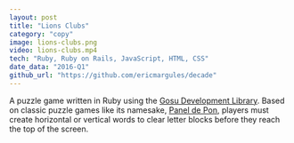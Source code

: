 ```yaml
---
layout: post
title: "Lions Clubs"
category: "copy"
image: lions-clubs.png
video: lions-clubs.mp4
tech: "Ruby, Ruby on Rails, JavaScript, HTML, CSS"
date_data: "2016-Q1"
github_url: "https://github.com/ericmargules/decade" 
---
```


A puzzle game written in Ruby using the [Gosu Development Library](https://www.libgosu.org/). Based on classic puzzle games like its namesake, [Panel de Pon](https://www.youtube.com/watch?v=kpr9H_Zzhz8), players must create horizontal or vertical words to clear letter blocks before they reach the top of the screen.
